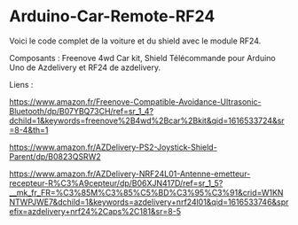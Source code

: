 # Arduino-Car-Remote-RF24

Voici le code complet de la voiture et du shield avec le module RF24.

Composants : Freenove 4wd Car kit, Shield Télécommande pour Arduino Uno de Azdelivery et RF24 de azdelivery.

Liens : 

https://www.amazon.fr/Freenove-Compatible-Avoidance-Ultrasonic-Bluetooth/dp/B07YBQ73CH/ref=sr_1_4?dchild=1&keywords=freenove%2B4wd%2Bcar%2Bkit&qid=1616533724&sr=8-4&th=1

https://www.amazon.fr/AZDelivery-PS2-Joystick-Shield-Parent/dp/B0823QSRW2

https://www.amazon.fr/AZDelivery-NRF24L01-Antenne-emetteur-recepteur-R%C3%A9cepteur/dp/B06XJN417D/ref=sr_1_5?__mk_fr_FR=%C3%85M%C3%85%C5%BD%C3%95%C3%91&crid=W1KNNTWPJWE7&dchild=1&keywords=azdelivery+nrf24l01&qid=1616533746&sprefix=azdelivery+nrf24%2Caps%2C181&sr=8-5
